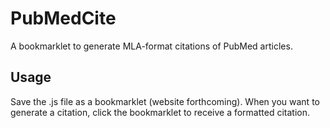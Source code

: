 PubMedCite
==========

A bookmarklet to generate MLA-format citations of PubMed articles.


## Usage
Save the .js file as a bookmarklet (website forthcoming). When you want to generate a citation, click the bookmarklet to receive a formatted citation.
